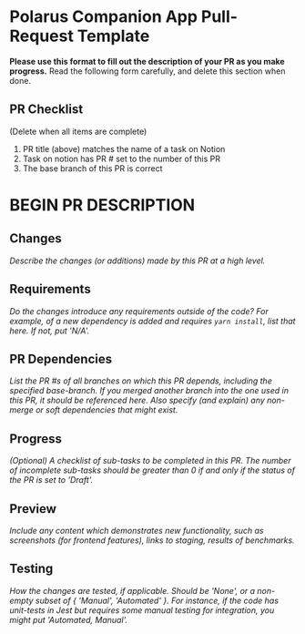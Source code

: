 # Polarus Companion App Pull-Request Template

**Please use this format to fill out the description of your PR as you make progress.** Read the following form carefully, and delete this section when done.

## PR Checklist
(Delete when all items are complete)
1. PR title (above) matches the name of a task on Notion
2. Task on notion has PR # set to the number of this PR
3. The base branch of this PR is correct

# BEGIN PR DESCRIPTION

## Changes
*Describe the changes (or additions) made by this PR at a high level.*

## Requirements
*Do the changes introduce any requirements outside of the code? For example, of a new dependency is added and requires `yarn install`, list that here. If not, put 'N/A'.*

## PR Dependencies
*List the PR #s of all branches on which this PR depends, including the specified base-branch. If you merged another branch into the one used in this PR, it should be referenced here. Also specify (and explain) any non-merge or soft dependencies that might exist.*

## Progress
*(Optional) A checklist of sub-tasks to be completed in this PR. The number of incomplete sub-tasks should be greater than 0 if and only if the status of the PR is set to 'Draft'.*

## Preview
*Include any content which demonstrates new functionality, such as screenshots (for frontend features), links to staging, results of benchmarks.*

## Testing
*How the changes are tested, if applicable. Should be 'None', or a non-empty subset of { 'Manual', 'Automated' }. For instance, if the code has unit-tests in Jest but requires some manual testing for integration, you might put 'Automated, Manual'.*